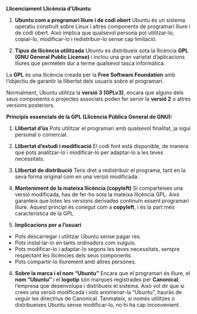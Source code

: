 **Llicenciament**
**Llicència d’Ubuntu**

1. **Ubuntu com a programari lliure i de codi obert**
   Ubuntu és un sistema operatiu construït sobre Linux i altres components de programari lliure i de codi obert.
   Això implica que qualsevol persona pot utilitzar-lo, copiar-lo, modificar-lo i redistribuir-lo sense cap limitació.

2. **Tipus de llicència utilitzada**
   Ubuntu es distribueix sota la llicència **GPL (GNU General Public License)** i inclou una gran varietat d’aplicacions lliures que permeten dur a terme qualsevol tasca informàtica.

La **GPL** és una llicència creada per la **Free Software Foundation** amb l’objectiu de garantir la llibertat dels usuaris sobre el programari.

Normalment, Ubuntu utilitza la **versió 3 (GPLv3)**, encara que alguns dels seus components o projectes associats poden fer servir la **versió 2** o altres versions posteriors.

**Principis essencials de la GPL (Llicència Pública General de GNU):**

1. **Llibertat d’ús**
   Pots utilitzar el programari amb qualsevol finalitat, ja sigui personal o comercial.

2. **Llibertat d’estudi i modificació**
   El codi font està disponible, de manera que pots analitzar-lo i modificar-lo per adaptar-lo a les teves necessitats.

3. **Llibertat de distribució**
   Tens dret a redistribuir el programa, tant en la seva forma original com en una versió modificada.

4. **Manteniment de la mateixa llicència (copyleft)**
   Si comparteixes una versió modificada, has de fer-ho sota la mateixa llicència GPL.
   Això garanteix que totes les versions derivades continuïn essent programari lliure.
   Aquest principi és conegut com a **copyleft**, i és la part més característica de la GPL.

5. **Implicacions per a l’usuari**

* Pots descarregar i utilitzar Ubuntu sense pagar res.
* Pots instal·lar-lo en tants ordinadors com vulguis.
* Pots modificar-lo i adaptar-lo segons les teves necessitats, sempre respectant les llicències dels seus components.
* Pots compartir-lo lliurement amb altres persones.

4. **Sobre la marca i el nom “Ubuntu”**
   Encara que el programari és lliure, el **nom “Ubuntu”** i el **logotip** són marques registrades per **Canonical**, l’empresa que desenvolupa i distribueix el sistema.
   Això vol dir que si crees una versió modificada i vols anomenar-la “Ubuntu”, hauràs de seguir les directrius de Canonical.
   Tanmateix, si només utilitzes o distribueixes Ubuntu sense modificar-lo, no hi ha cap inconvenient.

